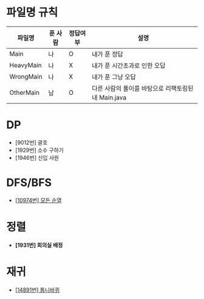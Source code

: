 # 파일명 규칙

|파일명|푼 사람|정답여부|설명|
|--|------|---|--|
|Main|나|O|내가 푼 정답|
|HeavyMain|나|X|내가 푼 시간초과로 인한 오답|
|WrongMain|나|X|내가 푼 그냥 오답|
|OtherMain|남|O|다른 사람의 풀이를 바탕으로 리팩토링된 내 Main.java|

# DP
* [9012번] 괄호
* [1929번] 소수 구하기
* [1946번] 신입 사원

# DFS/BFS
* [[10974번] 모든 순열](https://github.com/sedmz/baekjoon/tree/master/%5B10974번%5D%20모든%20순열)

# 정렬
* **[1931번] 회의실 배정**

# 재귀
* [[14891번] 톱니바퀴](https://github.com/sedmz/baekjoon/tree/master/%5B14891번%5D%20톱니바퀴)
